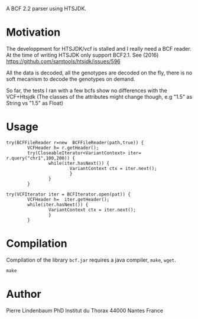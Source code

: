 A BCF 2.2 parser using HTSJDK.

# Motivation

The developpment for HTSJDK/vcf is stalled and I really need a BCF reader.
At the time of writing HTSJDK only support BCF2.1.
See (2016) https://github.com/samtools/htsjdk/issues/596

All the data is decoded, all the genotypes are decoded on the fly, there is no soft mecanism to decode the genotypes on demand. 

So far, the tests I ran with a few bcfs show no differences with the VCF+Htsjdk (The classes of the attributes might change though, e.g "1.5" as String vs "1.5" as Float)

# Usage

```
try(BCFFileReader r=new  BCFFileReader(path,true)) {
        VCFHeader h= r.getHeader();
        try(CloseableIterator<VariantContext> iter= r.query("chr1",100,200)) {
                while(iter.hasNext()) {
                        VariantContext ctx = iter.next();
                        }
                }
        }
```

```
try(VCFIterator iter = BCFIterator.open(pat)) {
        VCFHeader h=  iter.getHeader();
        while(iter.hasNext()) {
                VariantContext ctx = iter.next();
                }
        }

```

# Compilation

Compilation of the library `bcf.jar` requires a java compiler, `make`, `wget`.

```
make

```

# Author

Pierre Lindenbaum PhD
Institut du Thorax
44000 Nantes
France


